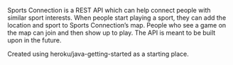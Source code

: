 Sports Connection is a REST API which can help connect people with similar sport interests.
When people start playing a sport, they can add the location and sport to Sports Connection’s map.
People who see a game on the map can join and then show up to play.
The API is meant to be built upon in the future.

Created using heroku/java-getting-started as a starting place.
